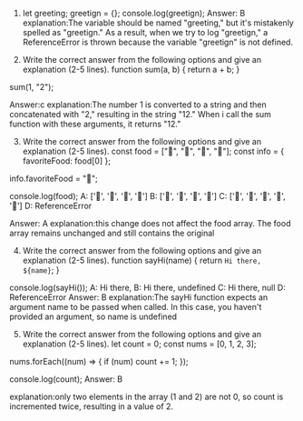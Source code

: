 01. let greeting;
greetign = {};
console.log(greetign);
Answer: B
explanation:The variable should be named "greeting," but it's mistakenly spelled as "greetign." As a result, when we try to log "greetign," a ReferenceError is thrown because the variable "greetign" is not defined.

02. Write the correct answer from the following options and give an explanation (2-5 lines).
function sum(a, b) {
  return a + b;
}

sum(1, "2");

Answer:c
explanation:The number 1 is converted to a string and then concatenated with "2," resulting in the string "12." When i call the sum function with these arguments, it returns "12."

03.  Write the correct answer from the following options and give an explanation (2-5 lines).
const food = ["🍕", "🍫", "🥑", "🍔"];
const info = { favoriteFood: food[0] };

info.favoriteFood = "🍝";

console.log(food);
A: ['🍕', '🍫', '🥑', '🍔']
B: ['🍝', '🍫', '🥑', '🍔']
C: ['🍝', '🍕', '🍫', '🥑', '🍔']
D: ReferenceError

Answer: A
explanation:this change does not affect the food array. The food array remains unchanged and still contains the original

04.  Write the correct answer from the following options and give an explanation (2-5 lines).
function sayHi(name) {
  return `Hi there, ${name}`;
}

console.log(sayHi());
A: Hi there,
B: Hi there, undefined
C: Hi there, null
D: ReferenceError
Answer: B
explanation:The sayHi function expects an argument name to be passed when called. In this case, you haven't provided an argument, so name is undefined

5. Write the correct answer from the following options and give an explanation (2-5 lines).
let count = 0;
const nums = [0, 1, 2, 3];

nums.forEach((num) => {
  if (num) count += 1;
});

console.log(count);
Answer: B

explanation:only two elements in the array (1 and 2) are not 0, so count is incremented twice, resulting in a value of 2.




